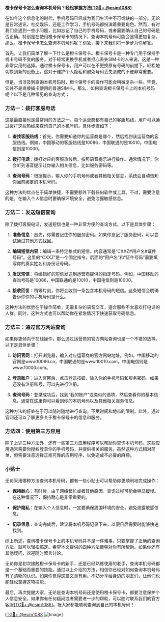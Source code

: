 **橙卡保号卡怎么查询本机号码？轻松掌握方法[[TG💪+ @esim1088](https://t.me/s/esim1088)]**

在如今这个信息化的时代，手机号码已经成为我们生活中不可或缺的一部分。无论是日常通讯、社交娱乐，还是工作学习，手机号码都扮演着重要角色。然而，有时我们会遇到一些小问题，比如忘记了自己的手机号码，或者需要确认自己的号码是否正确。特别是在使用橙卡保号卡的情况下，查询本机号码可能会显得更加复杂。那么，橙卡保号卡怎么查询本机号码呢？别急，接下来我们将一步步为你解答。

首先，让我们简单了解一下什么是橙卡保号卡。橙卡保号卡是一种专门用于保持手机卡号码不变的服务。对于经常更换手机或者担心丢失SIM卡的人来说，这是一种非常实用的选择。通过橙卡保号卡，用户可以在不更换原有号码的前提下，轻松地切换到新的设备上。这对于维护个人隐私和避免号码丢失造成的不便非常重要。

但是，当涉及到查询本机号码时，橙卡保号卡的操作可能会稍微复杂一些。毕竟，它并不是直接插卡使用的普通SIM卡。那么，如何查询橙卡保号卡上的本机号码呢？以下是几种常见的查询方式：

### 方法一：拨打客服电话

这是最直接也是最常用的方法之一。每个运营商都有自己的客服热线，用户可以通过拨打这些热线来查询自己的本机号码。具体步骤如下：

1. **查找客服热线**：首先，你需要知道你的运营商是哪个，然后找到该运营商的客服热线。例如，中国移动的客服热线是10086，中国联通的是10010，中国电信则是10000。
   
2. **拨打电话**：拨打对应的客服热线后，按照语音提示进行操作。通常情况下，你会听到语音提示让你输入相关信息，比如服务密码等。

3. **查询号码**：根据提示，输入你的手机号码或者其他相关信息，系统会自动告知你当前绑定的本机号码。

这种方法的优点在于简单快捷，不需要额外下载任何软件或工具。不过，需要注意的是，在输入个人信息时要确保环境安全，避免泄露敏感信息。

### 方法二：发送短信查询

除了拨打客服电话，发送短信也是一种非常方便的查询方式。以下是具体步骤：

1. **准备信息**：首先，你需要记住你的服务密码。如果你忘记了服务密码，可以尝试通过其他方式找回。

2. **编辑短信内容**：编辑一条特定格式的短信，内容通常是“CXXZ#用户名#证件号码”。这里的“CXXZ”是一个固定指令，后面的“用户名”和“证件号码”需要填写你的真实姓名和身份证号码。

3. **发送短信**：将编辑好的短信发送到运营商提供的指定号码。例如，中国移动的查询号码是10086，中国联通的是10010，中国电信则是10000。

4. **接收回复**：稍等片刻，你将会收到一条包含本机号码的短信。这条短信会明确告诉你你的手机号码是什么。

这种方法的优势在于操作简单，无需复杂的语音交互，适合那些不太喜欢打电话的人群。同时，这种方式也可以帮助你在紧急情况下快速获取号码信息。

### 方法三：通过官方网站查询

如果你更倾向于在线操作，那么通过运营商的官方网站查询也是一个不错的选择。以下是具体步骤：

1. **访问官网**：打开浏览器，输入对应运营商的官方网站地址。例如，中国移动的官网是www.10086.cn，中国联通的是www.10010.com，中国电信则是www.10000.com。

2. **登录账户**：进入官网后，点击登录按钮，输入你的手机号码和服务密码。如果还没有注册账号，可以先进行注册。

3. **查询号码**：登录成功后，找到“我的账户”或类似的选项，然后查看你的基本信息。通常在这里你可以看到你的本机号码以及其他相关服务信息。

这种方法的好处在于可以随时随地进行查询，不受时间和地点的限制。此外，通过官网还可以了解更多关于橙卡保号卡的信息和服务。

### 方法四：使用第三方应用

除了上述三种方法外，还有一些第三方应用程序可以帮助你查询本机号码。这些应用通常需要你授权登录你的手机号码，并提供相关的服务。虽然这种方式相对简单，但需要注意选择正规可靠的应用程序，以免造成不必要的麻烦。

### 小贴士

无论采用哪种方法查询本机号码，都有一些小贴士可以帮助你更顺利地完成操作：

- **保持耐心**：有时候，由于网络繁忙或者其他原因，查询过程可能会稍显缓慢。在这种情况下，保持耐心是非常重要的。
  
- **保护隐私**：在输入个人信息时，一定要确保周围环境的安全，避免泄露敏感信息。

- **记录信息**：查询完成后，建议将本机号码记录下来，以便日后需要时能够快速找到。

综上所述，查询橙卡保号卡上的本机号码并不是一件难事。只要掌握了正确的查询方法，就可以轻松搞定。希望本文提供的四种方法能够对你有所帮助。如果你还有其他疑问，欢迎随时留言讨论。

无论你是初次接触橙卡保号卡的新手，还是已经熟练使用的老手，查询本机号码都是一个基础而重要的技能。通过以上介绍的方法，相信你已经对如何查询本机号码有了清晰的认识。如果你觉得这篇文章有用，不妨分享给身边的朋友们，让他们也能轻松掌握这项技能。

最后，再次提醒大家，无论是查询本机号码还是使用橙卡保号卡，都要注意保护个人信息安全。如果你有任何疑问或者需要进一步的帮助，可以随时联系我们的官方客服[[TG💪+ @esim1088](https://t.me/s/esim1088)]。祝大家都能顺利查询到自己的本机号码！

[[TG💪+ @esim1088](https://t.me/s/esim1088) ![Image](https://i.postimg.cc/4NQfJmqS/Snipaste-2025-05-13-00-14-12.png)]